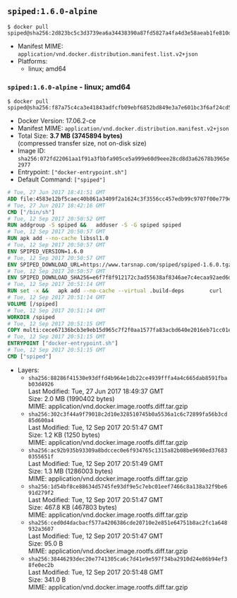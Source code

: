 ## `spiped:1.6.0-alpine`

```console
$ docker pull spiped@sha256:2d823bc5c3d3739ea6a34438390a87fd5827a4fa4d3e58aeab1fe810ddb9776b
```

-	Manifest MIME: `application/vnd.docker.distribution.manifest.list.v2+json`
-	Platforms:
	-	linux; amd64

### `spiped:1.6.0-alpine` - linux; amd64

```console
$ docker pull spiped@sha256:f87a75c4ca3e41843adfcfb09ebf6852bd849e3a7e601bc3f6af24cd504fd53f
```

-	Docker Version: 17.06.2-ce
-	Manifest MIME: `application/vnd.docker.distribution.manifest.v2+json`
-	Total Size: **3.7 MB (3745894 bytes)**  
	(compressed transfer size, not on-disk size)
-	Image ID: `sha256:072fd22061aa1f91a3fbbfa905ce5a999e60d9eee28cd8d3a62678b3965e2977`
-	Entrypoint: `["docker-entrypoint.sh"]`
-	Default Command: `["spiped"]`

```dockerfile
# Tue, 27 Jun 2017 18:41:51 GMT
ADD file:4583e12bf5caec40b861a3409f2a1624c3f3556cc457edb99c9707f00e779e45 in / 
# Tue, 27 Jun 2017 18:42:16 GMT
CMD ["/bin/sh"]
# Tue, 12 Sep 2017 20:50:52 GMT
RUN addgroup -S spiped &&	adduser -S -G spiped spiped
# Tue, 12 Sep 2017 20:50:57 GMT
RUN apk add --no-cache libssl1.0
# Tue, 12 Sep 2017 20:50:57 GMT
ENV SPIPED_VERSION=1.6.0
# Tue, 12 Sep 2017 20:50:57 GMT
ENV SPIPED_DOWNLOAD_URL=https://www.tarsnap.com/spiped/spiped-1.6.0.tgz
# Tue, 12 Sep 2017 20:50:57 GMT
ENV SPIPED_DOWNLOAD_SHA256=e6f7f8f912172c3ad55638af8346ae7c4ecaa92aed6d3fb60f2bda4359cba1e4
# Tue, 12 Sep 2017 20:51:14 GMT
RUN set -x &&	apk add --no-cache --virtual .build-deps 		curl 		gcc 		make 		musl-dev 		openssl-dev 		tar &&	curl -fsSL "$SPIPED_DOWNLOAD_URL" -o spiped.tar.gz &&	echo "$SPIPED_DOWNLOAD_SHA256 *spiped.tar.gz" |sha256sum -c - &&	mkdir -p /usr/local/src/spiped &&	tar xzf "spiped.tar.gz" -C /usr/local/src/spiped --strip-components=1 &&	rm "spiped.tar.gz" &&	CC=gcc make -C /usr/local/src/spiped &&	make -C /usr/local/src/spiped install &&	rm -rf /usr/local/src/spiped &&	apk del .build-deps
# Tue, 12 Sep 2017 20:51:14 GMT
VOLUME [/spiped]
# Tue, 12 Sep 2017 20:51:14 GMT
WORKDIR /spiped
# Tue, 12 Sep 2017 20:51:15 GMT
COPY multi:cece67136bcb3e9eb15d965c7f2f0aa1577fa83acbd640e2016eb71cc01e0cfa in /usr/local/bin/ 
# Tue, 12 Sep 2017 20:51:15 GMT
ENTRYPOINT ["docker-entrypoint.sh"]
# Tue, 12 Sep 2017 20:51:15 GMT
CMD ["spiped"]
```

-	Layers:
	-	`sha256:88286f41530e93dffd4b964e1db22ce4939fffa4a4c665dab8591fbab03d4926`  
		Last Modified: Tue, 27 Jun 2017 18:49:37 GMT  
		Size: 2.0 MB (1990402 bytes)  
		MIME: application/vnd.docker.image.rootfs.diff.tar.gzip
	-	`sha256:302c3f44a9f79018c2d10e328510745b0a5536a1c6c72899fa56b3cd85d600a4`  
		Last Modified: Tue, 12 Sep 2017 20:51:47 GMT  
		Size: 1.2 KB (1250 bytes)  
		MIME: application/vnd.docker.image.rootfs.diff.tar.gzip
	-	`sha256:ac92b935b93309a8bdccec0e6f934765c1315a82b08be9698ed376830355651f`  
		Last Modified: Tue, 12 Sep 2017 20:51:49 GMT  
		Size: 1.3 MB (1286003 bytes)  
		MIME: application/vnd.docker.image.rootfs.diff.tar.gzip
	-	`sha256:1d54bf8ce88634d5745fe93df9e5c7ebc01eef7466c8a138a32f9be691d279f2`  
		Last Modified: Tue, 12 Sep 2017 20:51:47 GMT  
		Size: 467.8 KB (467803 bytes)  
		MIME: application/vnd.docker.image.rootfs.diff.tar.gzip
	-	`sha256:ced0d4dacbacf577a4206386cde20710e2e851e64751b8ac2fc1a648932a3607`  
		Last Modified: Tue, 12 Sep 2017 20:51:47 GMT  
		Size: 95.0 B  
		MIME: application/vnd.docker.image.rootfs.diff.tar.gzip
	-	`sha256:38446293dec20e7741305ca6c7d41e9e597f34ba2910d24e86b94ef38fe0ec2b`  
		Last Modified: Tue, 12 Sep 2017 20:51:48 GMT  
		Size: 341.0 B  
		MIME: application/vnd.docker.image.rootfs.diff.tar.gzip
